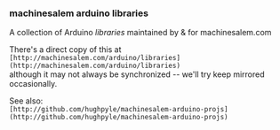 ### machinesalem arduino libraries

A collection of Arduino *libraries* maintained by & for machinesalem.com

There's a direct copy of this at `[http://machinesalem.com/arduino/libraries](http://machinesalem.com/arduino/libraries)`  
although it may not always be synchronized -- we'll try keep mirrored occasionally.

See also:  
`[http://github.com/hughpyle/machinesalem-arduino-projs](http://github.com/hughpyle/machinesalem-arduino-projs)`  
